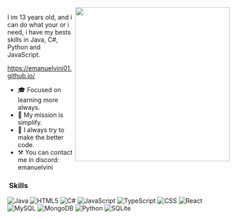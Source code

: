 <img src="https://user-images.githubusercontent.com/59892753/122819440-d97f2e80-d2b0-11eb-87dd-0d6737de5452.png" width="350px" align="right">

I im 13 years old, and i can do what your or i need, i have my bests skills in Java, C#, Python and JavaScript.

https://emanuelvini01.github.io/

- 🎓 Focused on learning more always.
- 📌 My mission is simplify.
- 🍷 I always try to make the better code.
- ⚒️ You can contact me in discord: emanuelvini

<h3> &nbsp;Skills </h3>

![Java](https://img.shields.io/badge/Java-ED8B00?style=for-the-badge&logo=java&logoColor=white)
![HTML5](https://img.shields.io/badge/HTML5-E34F26?style=for-the-badge&logo=html5&logoColor=white)
![C#](https://img.shields.io/badge/csharp-20232A?style=for-the-badge&logo=csharp)
![JavaScript](https://img.shields.io/badge/javascript-20232A?style=for-the-badge&logo=javascript)
![TypeScript](https://img.shields.io/badge/typescript-20232A?style=for-the-badge&logo=typescript)
![CSS](https://img.shields.io/badge/CSS3-1572B6?style=for-the-badge&logo=css3&logoColor=white)
![React](https://img.shields.io/badge/React-20232A?style=for-the-badge&logo=react&logoColor=61DAFB)
![MySQL](https://img.shields.io/badge/MySQL-00000F?style=for-the-badge&logo=mysql&logoColor=white)
![MongoDB](https://img.shields.io/badge/mongodb-20232A?style=for-the-badge&logo=mongodb)
![Python](https://img.shields.io/badge/python-20232A?style=for-the-badge&logo=python)
![SQLite](https://camo.githubusercontent.com/932123bf240349f3785c02228b113b06299079e8740f480c767e8335fd6d752a/68747470733a2f2f696d672e736869656c64732e696f2f62616467652f53514c6974652d3037343035453f7374796c653d666f722d7468652d6261646765266c6f676f3d73716c697465266c6f676f436f6c6f723d7768697465)

